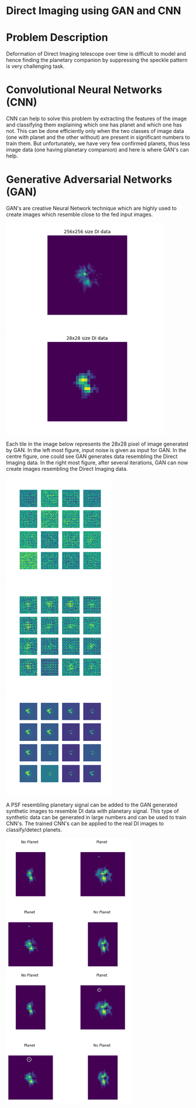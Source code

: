 # Direct Imaging using GAN and CNN

# Problem Description

   Deformation of Direct Imaging telescope over time is difficult to model and hence finding the planetary companion by suppressing the speckle pattern is very challenging task. 

# Convolutional Neural Networks (CNN)

   CNN can help to solve this problem by extracting the features of the image and classifying them explaining which one has planet and which one has not. This can be done efficiently only when the two classes of image data (one with planet and the other without) are present in significant numbers to train them. But unfortunately, we have very few confirmed planets, thus less image data (one having planetary companion) and here is where GAN's can help.

# Generative Adversarial Networks (GAN)

  GAN's are creative Neural Network technique which are highly used to create images which resemble close to the fed input images.
  
![alt text-1](https://github.com/Bharath-Chowdhary-N/Artificial-Intelligence/blob/local/Direct%20Imaging/Images%20for%20Presentation/256_x_256.png "Real Data of size 256x256")![alt text-2](https://github.com/Bharath-Chowdhary-N/Artificial-Intelligence/blob/local/Direct%20Imaging/Images%20for%20Presentation/28_x_28.png "Real Data resized to 28x28 pixel")



Each tile in the image below represents the 28x28 pixel of image generated by GAN. In the left most figure, input noise is given as input for GAN. In the centre figure, one could see GAN generates data resembling the Direct Imaging data. In the right most figure, after several iterations, GAN can now create images resembling the Direct Imaging data.  


![alt text-1](https://github.com/Bharath-Chowdhary-N/Artificial-Intelligence/blob/local/Direct%20Imaging/Images%20for%20Presentation/image_at_epoch_0001.png "Input")![alt text-2](https://github.com/Bharath-Chowdhary-N/Artificial-Intelligence/blob/local/Direct%20Imaging/Images%20for%20Presentation/image_at_epoch_0030.png "Middle")![alt text-3](https://github.com/Bharath-Chowdhary-N/Artificial-Intelligence/blob/local/Direct%20Imaging/Images%20for%20Presentation/image_at_epoch_1509.png "Final")

A PSF resembling planetary signal can be added to the GAN generated synthetic images to resemble DI data with planetary signal. This type of synthetic data can be generated in large numbers and can be used to train CNN's. The trained CNN's can be applied to the real DI images to classify/detect planets.

![alt text-1](https://github.com/Bharath-Chowdhary-N/Artificial-Intelligence/blob/local/Direct%20Imaging/Images%20for%20Presentation/Capture.PNG "Input")![alt text-2](https://github.com/Bharath-Chowdhary-N/Artificial-Intelligence/blob/local/Direct%20Imaging/Images%20for%20Presentation/Capture2.png "Middle")



   

